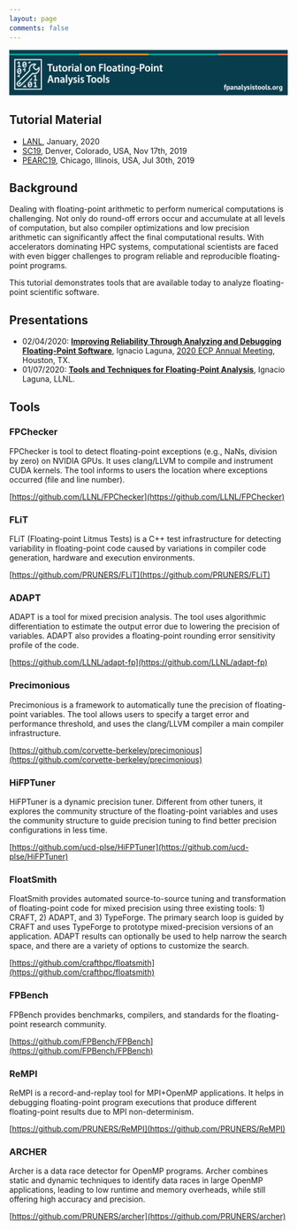 ```yaml
---
layout: page
comments: false
---
```


<img src="img/tutorial-banner-5.png" alt="banner" style="width:1200px;" />

## Tutorial Material

- [LANL](/LANL), January, 2020
- [SC19](/sc19), Denver, Colorado, USA, Nov 17th, 2019
- [PEARC19](/pearc19), Chicago, Illinois, USA, Jul 30th, 2019


## Background

<!--
<p class="message">
</p>
-->

<p class="message">
Dealing with floating-point arithmetic to perform numerical computations is challenging. Not only do round-off errors occur and accumulate at all levels of computation, but also
compiler optimizations and low precision arithmetic can significantly affect the final computational results. With accelerators dominating HPC systems, computational scientists are faced with even bigger challenges to program reliable and reproducible floating-point programs. <br />

This tutorial demonstrates tools that are available today to analyze floating-point scientific software.
</p>

## Presentations

- 02/04/2020:  [__Improving Reliability Through Analyzing and Debugging Floating-Point Software__](/slides/ignacio_laguna_ECP_2020.pdf), Ignacio Laguna, [2020 ECP Annual Meeting](https://ecpannualmeeting.com/),  Houston, TX.
- 01/07/2020:  [__Tools and Techniques for Floating-Point Analysis__](/slides/webinar-IDEAS-ilaguna.pdf), Ignacio Laguna, LLNL.

## Tools

### FPChecker

FPChecker is tool to detect floating-point exceptions (e.g.,
NaNs, division by zero) on NVIDIA GPUs. It uses clang/LLVM to compile and
instrument CUDA kernels. The tool informs to users the location where 
exceptions occurred (file and line number).

[https://github.com/LLNL/FPChecker](https://github.com/LLNL/FPChecker)

### FLiT

FLiT (Floating-point Litmus Tests) is a C++ test 
infrastructure for detecting variability in 
floating-point code caused by variations in 
compiler code generation, hardware and execution environments.

[https://github.com/PRUNERS/FLiT](https://github.com/PRUNERS/FLiT)


### ADAPT

ADAPT is a tool for mixed precision analysis. The tool uses 
algorithmic differentiation to estimate the output error due to 
lowering the precision of variables. ADAPT also provides a floating-point 
rounding error sensitivity profile of the code. 

[https://github.com/LLNL/adapt-fp](https://github.com/LLNL/adapt-fp)

### Precimonious

Precimonious is a framework to automatically tune
the precision of floating-point variables. The tool allows users to specify
a target error and performance threshold, and uses the clang/LLVM compiler
a main compiler infrastructure.

[https://github.com/corvette-berkeley/precimonious](https://github.com/corvette-berkeley/precimonious)

### HiFPTuner

HiFPTuner is a dynamic precision tuner. Different from other tuners, it explores the community structure of the floating-point variables and uses the community structure to guide precision tuning to find better precision configurations in less time.

[https://github.com/ucd-plse/HiFPTuner](https://github.com/ucd-plse/HiFPTuner) 

### FloatSmith

FloatSmith provides automated source-to-source tuning and transformation of floating-point code for mixed precision using three existing tools: 1) CRAFT, 2) ADAPT, and 3) TypeForge. The primary search loop is guided by CRAFT and uses TypeForge to prototype mixed-precision versions of an application. ADAPT results can optionally be used to help narrow the search space, and there are a variety of options to customize the search.

[https://github.com/crafthpc/floatsmith](https://github.com/crafthpc/floatsmith)

### FPBench

FPBench provides benchmarks, compilers, and standards for the floating-point research community.

[https://github.com/FPBench/FPBench](https://github.com/FPBench/FPBench)

### ReMPI

ReMPI is a record-and-replay tool for MPI+OpenMP applications. It helps in debugging floating-point program
executions that produce different floating-point results due to MPI non-determinism.

[https://github.com/PRUNERS/ReMPI](https://github.com/PRUNERS/ReMPI)

### ARCHER

Archer is a data race detector for OpenMP programs.
Archer combines static and dynamic techniques to identify 
data races in large OpenMP applications, leading to low runtime 
and memory overheads, while still offering high accuracy and precision. 

[https://github.com/PRUNERS/archer](https://github.com/PRUNERS/archer)



